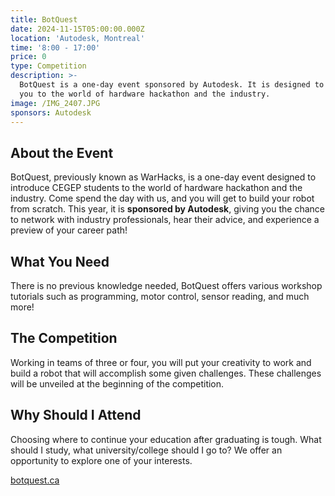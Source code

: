 ```yaml
---
title: BotQuest
date: 2024-11-15T05:00:00.000Z
location: 'Autodesk, Montreal'
time: '8:00 - 17:00'
price: 0
type: Competition
description: >-
  BotQuest is a one-day event sponsored by Autodesk. It is designed to introduce
  you to the world of hardware hackathon and the industry.
image: /IMG_2407.JPG
sponsors: Autodesk
---
```


## About the Event

BotQuest, previously known as WarHacks, is a one-day event designed to introduce CEGEP students to the world of hardware hackathon and the industry. Come spend the day with us, and you will get to build your robot from scratch. This year, it is **sponsored by Autodesk**, giving you the chance to network with industry professionals, hear their advice, and experience a preview of your career path!

## What You Need

There is no previous knowledge needed, BotQuest offers various workshop tutorials such as programming, motor control, sensor reading, and much more!

## The Competition

Working in teams of three or four, you will put your creativity to work and build a robot that will accomplish some given challenges. These challenges will be unveiled at the beginning of the competition.

## Why Should I Attend

Choosing where to continue your education after graduating is tough. What should I study, what university/college should I go to? We offer an opportunity to explore one of your interests.

[botquest.ca](https://botquest.ca/)
